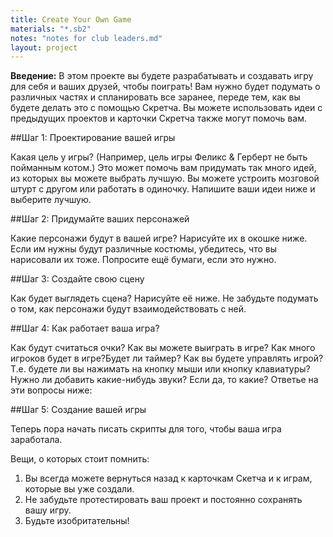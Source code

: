 ```yaml
---
title: Create Your Own Game
materials: "*.sb2"
notes: "notes for club leaders.md"
layout: project
---
```


__Введение:__
В этом проекте вы будете разрабатывать и создавать игру для себя и ваших друзей, чтобы поиграть! Вам нужно будет подумать о различных частях и спланировать все заранее, переде тем, как вы будете делать это с помощью Скретча. Вы можете использовать идеи с предыдущих проектов и карточки Скретча также могут помочь вам.

##Шаг 1: Проектирование вашей игры

Какая цель у игры? (Например, цель игры Феликс & Герберт не быть пойманным котом.)  Это может помочь вам придумать так много идей, из которых вы можете выбрать лучшую.  Вы можете устроить мозговой штурт с другом или работать в одиночку. Напишите ваши идеи ниже и выберите лучшую.

##Шаг 2: Придумайте ваших персонажей

Какие персонажи будут в вашей игре? Нарисуйте их в окошке ниже. Если им нужны будут различные костюмы, убедитесь, что вы нарисовали их тоже. Попросите ещё бумаги, если это нужно.

##Шаг 3: Создайте свою сцену

Как будет выглядеть сцена? Нарисуйте её ниже. Не забудьте подумать о том, как персонажи будут взаимодействовать с ней.

##Шаг 4: Как работает ваша игра?

Как будут считаться очки? Как вы можете выиграть в игре?  Как много игроков будет в игре?Будет ли таймер?
Как вы будете управлять игрой? Т.е. будете ли вы нажимать на кнопку мыши или кнопку клавиатуры?  Нужно ли добавить какие-нибудь звуки? Если да, то какие?
Ответье на эти вопросы ниже:

##Шаг 5: Создание вашей игры

Теперь пора начать писать скрипты для того, чтобы ваша игра заработала.

Вещи, о которых стоит помнить:

1. Вы всегда можете вернуться назад к карточкам Скетча и к играм, которые вы уже создали.
2. Не забудьте протестировать ваш проект и постоянно сохранять вашу игру.
3. Будьте изобритательны!
